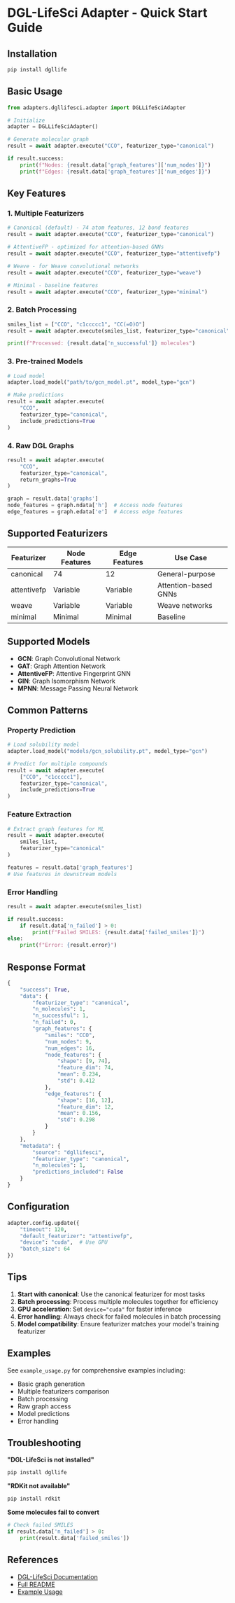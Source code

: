 # DGL-LifeSci Adapter - Quick Start Guide

## Installation

```bash
pip install dgllife
```

## Basic Usage

```python
from adapters.dgllifesci.adapter import DGLLifeSciAdapter

# Initialize
adapter = DGLLifeSciAdapter()

# Generate molecular graph
result = await adapter.execute("CCO", featurizer_type="canonical")

if result.success:
    print(f"Nodes: {result.data['graph_features']['num_nodes']}")
    print(f"Edges: {result.data['graph_features']['num_edges']}")
```

## Key Features

### 1. Multiple Featurizers

```python
# Canonical (default) - 74 atom features, 12 bond features
result = await adapter.execute("CCO", featurizer_type="canonical")

# AttentiveFP - optimized for attention-based GNNs
result = await adapter.execute("CCO", featurizer_type="attentivefp")

# Weave - for Weave convolutional networks
result = await adapter.execute("CCO", featurizer_type="weave")

# Minimal - baseline features
result = await adapter.execute("CCO", featurizer_type="minimal")
```

### 2. Batch Processing

```python
smiles_list = ["CCO", "c1ccccc1", "CC(=O)O"]
result = await adapter.execute(smiles_list, featurizer_type="canonical")

print(f"Processed: {result.data['n_successful']} molecules")
```

### 3. Pre-trained Models

```python
# Load model
adapter.load_model("path/to/gcn_model.pt", model_type="gcn")

# Make predictions
result = await adapter.execute(
    "CCO",
    featurizer_type="canonical",
    include_predictions=True
)
```

### 4. Raw DGL Graphs

```python
result = await adapter.execute(
    "CCO",
    featurizer_type="canonical",
    return_graphs=True
)

graph = result.data['graphs']
node_features = graph.ndata['h']  # Access node features
edge_features = graph.edata['e']  # Access edge features
```

## Supported Featurizers

| Featurizer | Node Features | Edge Features | Use Case |
|------------|---------------|---------------|----------|
| canonical | 74 | 12 | General-purpose |
| attentivefp | Variable | Variable | Attention-based GNNs |
| weave | Variable | Variable | Weave networks |
| minimal | Minimal | Minimal | Baseline |

## Supported Models

- **GCN**: Graph Convolutional Network
- **GAT**: Graph Attention Network
- **AttentiveFP**: Attentive Fingerprint GNN
- **GIN**: Graph Isomorphism Network
- **MPNN**: Message Passing Neural Network

## Common Patterns

### Property Prediction

```python
# Load solubility model
adapter.load_model("models/gcn_solubility.pt", model_type="gcn")

# Predict for multiple compounds
result = await adapter.execute(
    ["CCO", "c1ccccc1"],
    featurizer_type="canonical",
    include_predictions=True
)
```

### Feature Extraction

```python
# Extract graph features for ML
result = await adapter.execute(
    smiles_list,
    featurizer_type="canonical"
)

features = result.data['graph_features']
# Use features in downstream models
```

### Error Handling

```python
result = await adapter.execute(smiles_list)

if result.success:
    if result.data['n_failed'] > 0:
        print(f"Failed SMILES: {result.data['failed_smiles']}")
else:
    print(f"Error: {result.error}")
```

## Response Format

```python
{
    "success": True,
    "data": {
        "featurizer_type": "canonical",
        "n_molecules": 1,
        "n_successful": 1,
        "n_failed": 0,
        "graph_features": {
            "smiles": "CCO",
            "num_nodes": 9,
            "num_edges": 16,
            "node_features": {
                "shape": [9, 74],
                "feature_dim": 74,
                "mean": 0.234,
                "std": 0.412
            },
            "edge_features": {
                "shape": [16, 12],
                "feature_dim": 12,
                "mean": 0.156,
                "std": 0.298
            }
        }
    },
    "metadata": {
        "source": "dgllifesci",
        "featurizer_type": "canonical",
        "n_molecules": 1,
        "predictions_included": False
    }
}
```

## Configuration

```python
adapter.config.update({
    "timeout": 120,
    "default_featurizer": "attentivefp",
    "device": "cuda",  # Use GPU
    "batch_size": 64
})
```

## Tips

1. **Start with canonical**: Use the canonical featurizer for most tasks
2. **Batch processing**: Process multiple molecules together for efficiency
3. **GPU acceleration**: Set `device="cuda"` for faster inference
4. **Error handling**: Always check for failed molecules in batch processing
5. **Model compatibility**: Ensure featurizer matches your model's training featurizer

## Examples

See `example_usage.py` for comprehensive examples including:
- Basic graph generation
- Multiple featurizers comparison
- Batch processing
- Raw graph access
- Model predictions
- Error handling

## Troubleshooting

**"DGL-LifeSci is not installed"**
```bash
pip install dgllife
```

**"RDKit not available"**
```bash
pip install rdkit
```

**Some molecules fail to convert**
```python
# Check failed SMILES
if result.data['n_failed'] > 0:
    print(result.data['failed_smiles'])
```

## References

- [DGL-LifeSci Documentation](https://lifesci.dgl.ai/)
- [Full README](README.md)
- [Example Usage](example_usage.py)
